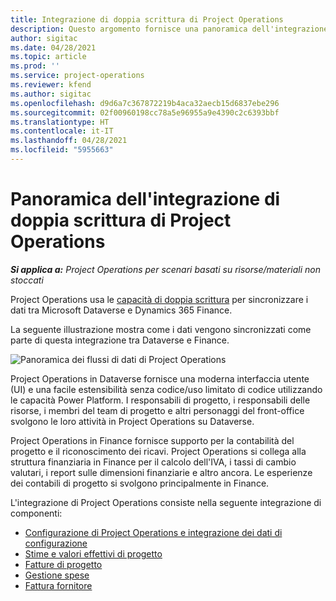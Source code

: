 ```yaml
---
title: Integrazione di doppia scrittura di Project Operations
description: Questo argomento fornisce una panoramica dell'integrazione della doppia scrittura di Project Operations.
author: sigitac
ms.date: 04/28/2021
ms.topic: article
ms.prod: ''
ms.service: project-operations
ms.reviewer: kfend
ms.author: sigitac
ms.openlocfilehash: d9d6a7c367872219b4aca32aecb15d6837ebe296
ms.sourcegitcommit: 02f00960198cc78a5e96955a9e4390c2c6393bbf
ms.translationtype: HT
ms.contentlocale: it-IT
ms.lasthandoff: 04/28/2021
ms.locfileid: "5955663"
---
```

# <a name="project-operations-dual-write-integration-overview"></a>Panoramica dell'integrazione di doppia scrittura di Project Operations

_**Si applica a:** Project Operations per scenari basati su risorse/materiali non stoccati_

Project Operations usa le [capacità di doppia scrittura](/dynamics365/fin-ops-core/dev-itpro/data-entities/dual-write/dual-write-home-page) per sincronizzare i dati tra Microsoft Dataverse e Dynamics 365 Finance.

La seguente illustrazione mostra come i dati vengono sincronizzati come parte di questa integrazione tra Dataverse e Finance.

![Panoramica dei flussi di dati di Project Operations](./media/ProjectOperationsFlows.jpg)

Project Operations in Dataverse fornisce una moderna interfaccia utente (UI) e una facile estensibilità senza codice/uso limitato di codice utilizzando le capacità Power Platform. I responsabili di progetto, i responsabili delle risorse, i membri del team di progetto e altri personaggi del front-office svolgono le loro attività in Project Operations su Dataverse.

Project Operations in Finance fornisce supporto per la contabilità del progetto e il riconoscimento dei ricavi. Project Operations si collega alla struttura finanziaria in Finance per il calcolo dell'IVA, i tassi di cambio valutari, i report sulle dimensioni finanziarie e altro ancora. Le esperienze dei contabili di progetto si svolgono principalmente in Finance.

L'integrazione di Project Operations consiste nella seguente integrazione di componenti:


- [Configurazione di Project Operations e integrazione dei dati di configurazione](resource-dual-write-setup-integration.md) 
- [Stime e valori effettivi di progetto](resource-dual-write-estimates-actuals.md)
- [Fatture di progetto](resource-dual-write-project-invoice.md)
- [Gestione spese](resource-dual-write-expense.md)
- [Fattura fornitore](resource-dual-write-vendor-invoice.md)
